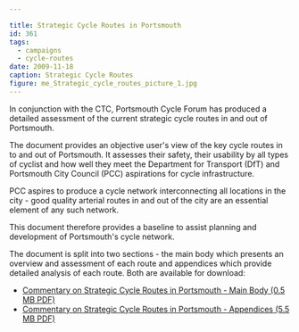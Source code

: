 ```yaml
---

title: Strategic Cycle Routes in Portsmouth
id: 361
tags:
  - campaigns
  - cycle-routes
date: 2009-11-18
caption: Strategic Cycle Routes
figure: me_Strategic_cycle_routes_picture_1.jpg
---
```


In conjunction with the CTC, Portsmouth Cycle Forum has produced a detailed assessment of the current strategic cycle routes in and out of Portsmouth.

The document provides an objective user's view of the key cycle routes in to and out of Portsmouth. It assesses their safety, their usability by all types of cyclist and how well they meet the Department for Transport (DfT) and Portsmouth City Council (PCC) aspirations for cycle infrastructure.

PCC aspires to produce a cycle network interconnecting all locations in the city - good quality arterial routes in and out of the city are an essential element of any such network.

This document therefore provides a baseline to assist planning and development of Portsmouth's cycle network.

The document is split into two sections - the main body which presents an overview and assessment of each route and appendices which provide detailed analysis of each route. Both are available for download:

*   [Commentary on Strategic Cycle Routes in Portsmouth - Main Body (0.5 MB PDF)](http://www.printsink.co.uk/wp-content/uploads/2009/11/cycle_route_commentary_v1.0_main_body.pdf)
*   [Commentary on Strategic Cycle Routes in Portsmouth - Appendices (5.5 MB PDF)](http://www.printsink.co.uk/wp-content/uploads/2009/11/cycle_route_commentary_v1.0_appendices.pdf)
